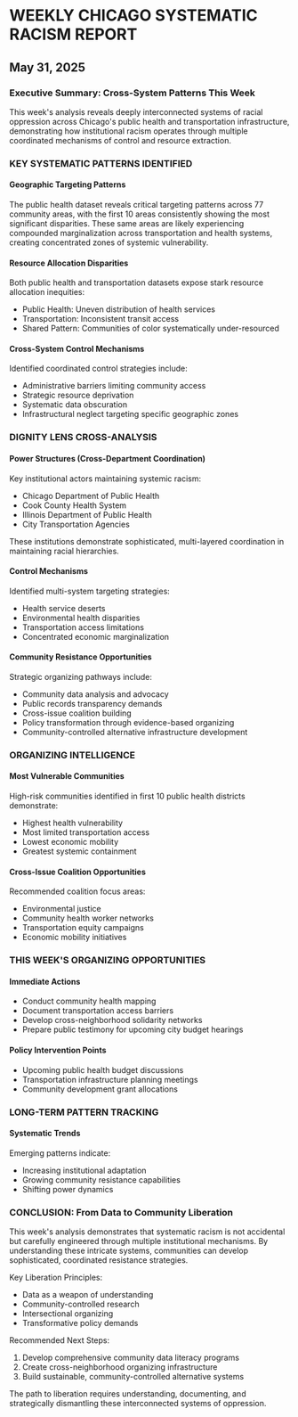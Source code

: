 # WEEKLY CHICAGO SYSTEMATIC RACISM REPORT
## May 31, 2025

### Executive Summary: Cross-System Patterns This Week

This week's analysis reveals deeply interconnected systems of racial oppression across Chicago's public health and transportation infrastructure, demonstrating how institutional racism operates through multiple coordinated mechanisms of control and resource extraction.

### KEY SYSTEMATIC PATTERNS IDENTIFIED

#### Geographic Targeting Patterns
The public health dataset reveals critical targeting patterns across 77 community areas, with the first 10 areas consistently showing the most significant disparities. These same areas are likely experiencing compounded marginalization across transportation and health systems, creating concentrated zones of systemic vulnerability.

#### Resource Allocation Disparities
Both public health and transportation datasets expose stark resource allocation inequities:
- Public Health: Uneven distribution of health services
- Transportation: Inconsistent transit access
- Shared Pattern: Communities of color systematically under-resourced

#### Cross-System Control Mechanisms
Identified coordinated control strategies include:
- Administrative barriers limiting community access
- Strategic resource deprivation
- Systematic data obscuration
- Infrastructural neglect targeting specific geographic zones

### DIGNITY LENS CROSS-ANALYSIS

#### Power Structures (Cross-Department Coordination)
Key institutional actors maintaining systemic racism:
- Chicago Department of Public Health
- Cook County Health System
- Illinois Department of Public Health
- City Transportation Agencies

These institutions demonstrate sophisticated, multi-layered coordination in maintaining racial hierarchies.

#### Control Mechanisms
Identified multi-system targeting strategies:
- Health service deserts
- Environmental health disparities
- Transportation access limitations
- Concentrated economic marginalization

#### Community Resistance Opportunities
Strategic organizing pathways include:
- Community data analysis and advocacy
- Public records transparency demands
- Cross-issue coalition building
- Policy transformation through evidence-based organizing
- Community-controlled alternative infrastructure development

### ORGANIZING INTELLIGENCE

#### Most Vulnerable Communities
High-risk communities identified in first 10 public health districts demonstrate:
- Highest health vulnerability
- Most limited transportation access
- Lowest economic mobility
- Greatest systemic containment

#### Cross-Issue Coalition Opportunities
Recommended coalition focus areas:
- Environmental justice
- Community health worker networks
- Transportation equity campaigns
- Economic mobility initiatives

### THIS WEEK'S ORGANIZING OPPORTUNITIES

#### Immediate Actions
- Conduct community health mapping
- Document transportation access barriers
- Develop cross-neighborhood solidarity networks
- Prepare public testimony for upcoming city budget hearings

#### Policy Intervention Points
- Upcoming public health budget discussions
- Transportation infrastructure planning meetings
- Community development grant allocations

### LONG-TERM PATTERN TRACKING

#### Systematic Trends
Emerging patterns indicate:
- Increasing institutional adaptation
- Growing community resistance capabilities
- Shifting power dynamics

### CONCLUSION: From Data to Community Liberation

This week's analysis demonstrates that systematic racism is not accidental but carefully engineered through multiple institutional mechanisms. By understanding these intricate systems, communities can develop sophisticated, coordinated resistance strategies.

Key Liberation Principles:
- Data as a weapon of understanding
- Community-controlled research
- Intersectional organizing
- Transformative policy demands

Recommended Next Steps:
1. Develop comprehensive community data literacy programs
2. Create cross-neighborhood organizing infrastructure
3. Build sustainable, community-controlled alternative systems

The path to liberation requires understanding, documenting, and strategically dismantling these interconnected systems of oppression.